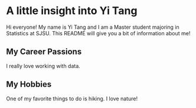 # A little insight into Yi Tang
Hi everyone! My name is Yi Tang and I am a Master student majoring in Statistics at SJSU. This README will give you a bit of information about me!

## My Career Passions
I really love working with data. 

## My Hobbies
One of my favorite things to do is hiking. I love nature!
